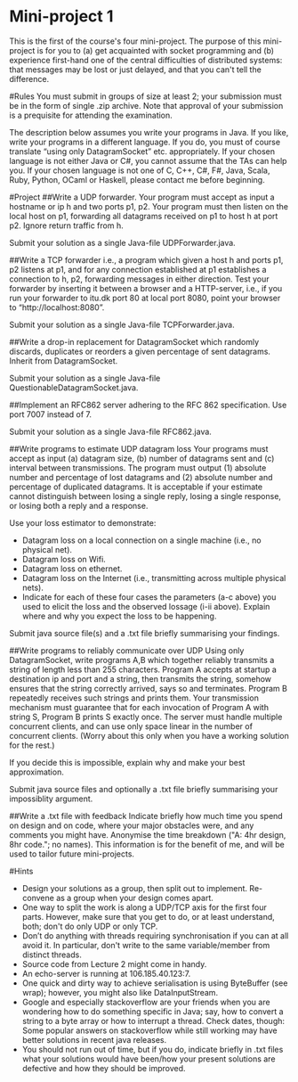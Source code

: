 Mini-project 1
==============

This is the first of the course's four mini-project. The purpose of this mini-project is for you to (a) get acquainted with socket programming and (b) experience first-hand one of the central difficulties of distributed systems: that messages may be lost or just delayed, and that you can't tell the difference.

#Rules
You must submit in groups of size at least 2; your submission must be in the form of single .zip archive. Note that approval of your submission is a prequisite for attending the examination. 

The description below assumes you write your programs in Java. If you like, write your programs in a different language. If you do, you must of course translate “using only DatagramSocket” etc. appropriately. If your chosen language is not either Java or C#, you cannot assume that the TAs can help you. If your chosen language is not one of C, C++, C#, F#, Java, Scala, Ruby, Python, OCaml or Haskell, please contact me before beginning.

#Project
##Write a UDP forwarder. 
Your program must accept as input a hostname or ip h and two ports p1, p2. Your program must then listen on the local host on p1, forwarding all datagrams received on p1 to host h at port p2. Ignore return traffic from h.

Submit your solution as a single Java-file UDPForwarder.java.

##Write a TCP forwarder
i.e., a program which given a host h and ports p1, p2 listens at p1, and for any connection established at p1 establishes a connection to h, p2, forwarding messages in either direction. Test your forwarder by inserting it between a browser and a HTTP-server, i.e., if you run your forwarder to itu.dk port 80 at local port 8080, point your browser to “http://localhost:8080”.

Submit your solution as a single Java-file TCPForwarder.java.

##Write a drop-in replacement for DatagramSocket 
which randomly discards, duplicates or reorders a given percentage of sent datagrams. Inherit from DatagramSocket.

Submit your solution as a single Java-file QuestionableDatagramSocket.java.

##Implement an RFC862 server 
adhering to the RFC 862 specification. Use port 7007 instead of 7.

Submit your solution as a single Java-file RFC862.java.

##Write programs to estimate UDP datagram loss
Your programs must accept as input (a) datagram size, (b) number of datagrams sent and (c) interval between transmissions. The program must output (1) absolute number and percentage of lost datagrams and (2) absolute number and percentage of duplicated datagrams. It is acceptable if your estimate cannot distinguish between losing a single reply, losing a single response, or losing both a reply and a response.

Use your loss estimator to demonstrate:
- Datagram loss on a local connection on a single machine (i.e., no physical net).
- Datagram loss on Wifi. 
- Datagram loss on ethernet.
- Datagram loss on the Internet (i.e., transmitting across multiple physical nets).
- Indicate for each of these four cases the parameters (a-c above) you used to elicit the loss and the observed lossage (i-ii above). Explain where and why you expect the loss to be happening. 

Submit java source file(s) and a .txt file briefly summarising your findings.

##Write programs to reliably communicate over UDP
Using only DatagramSocket, write programs A,B which together reliably transmits a string of length less than 255 characters. Program A accepts at startup a destination ip and port and a string, then transmits the string, somehow ensures that the string correctly arrived, says so and terminates. Program B repeatedly receives such strings and prints them. Your transmission mechanism must guarantee that for each invocation of Program A with string S, Program B prints S exactly once. The server must handle multiple concurrent clients, and can use only space linear in the number of concurrent clients. (Worry about this only when you have a working solution for the rest.)

If you decide this is impossible, explain why and make your best approximation.

Submit java source files and optionally a .txt file briefly summarising your impossiblity argument.

##Write a .txt file with feedback
Indicate briefly how much time you spend on design and on code, where your major obstacles were, and any comments you might have. Anonymise the time breakdown ("A: 4hr design, 8hr code."; no names). This information is for the benefit of me, and will be used to tailor future mini-projects.

#Hints
- Design your solutions as a group, then split out to implement. Re-convene as a group when your design comes apart.
- One way to split the work is along a UDP/TCP axis for the first four parts. However, make sure that you get to do, or at least understand, both; don't do only UDP or only TCP.
- Don’t do anything with threads requiring synchronisation if you can at all avoid it. In particular, don't write to the same variable/member from distinct threads.
- Source code from Lecture 2 might come in handy. 
- An echo-server is running at 106.185.40.123:7.
- One quick and dirty way to achieve serialisation is using ByteBuffer (see wrap); however, you might also like DataInputStream.
- Google and especially stackoverflow are your friends when you are wondering how to do something specific in Java; say, how to convert a string to a byte array or how to interrupt a thread. Check dates, though: Some popular answers on stackoverflow while still working may have better solutions in recent java releases.
- You should not run out of time, but if you do, indicate briefly in .txt files what your solutions would have been/how your present solutions are defective and how they should be improved.
